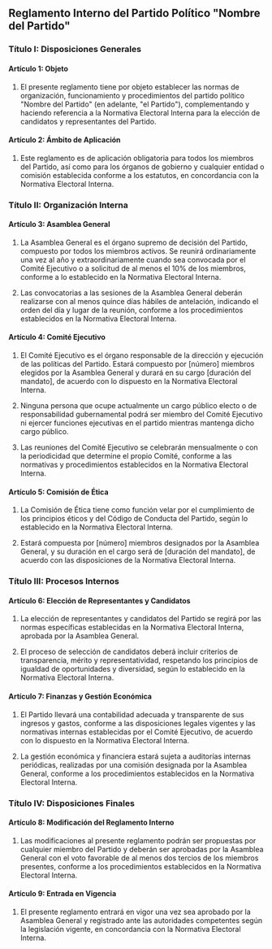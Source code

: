## Reglamento Interno del Partido Político "Nombre del Partido"

### Título I: Disposiciones Generales

#### Artículo 1: Objeto

1. El presente reglamento tiene por objeto establecer las normas de organización, funcionamiento y procedimientos del partido político "Nombre del Partido" (en adelante, "el Partido"), complementando y haciendo referencia a la Normativa Electoral Interna para la elección de candidatos y representantes del Partido.

#### Artículo 2: Ámbito de Aplicación

1. Este reglamento es de aplicación obligatoria para todos los miembros del Partido, así como para los órganos de gobierno y cualquier entidad o comisión establecida conforme a los estatutos, en concordancia con la Normativa Electoral Interna.

### Título II: Organización Interna

#### Artículo 3: Asamblea General

1. La Asamblea General es el órgano supremo de decisión del Partido, compuesto por todos los miembros activos. Se reunirá ordinariamente una vez al año y extraordinariamente cuando sea convocada por el Comité Ejecutivo o a solicitud de al menos el 10% de los miembros, conforme a lo establecido en la Normativa Electoral Interna.

2. Las convocatorias a las sesiones de la Asamblea General deberán realizarse con al menos quince días hábiles de antelación, indicando el orden del día y lugar de la reunión, conforme a los procedimientos establecidos en la Normativa Electoral Interna.

#### Artículo 4: Comité Ejecutivo

1. El Comité Ejecutivo es el órgano responsable de la dirección y ejecución de las políticas del Partido. Estará compuesto por [número] miembros elegidos por la Asamblea General y durará en su cargo [duración del mandato], de acuerdo con lo dispuesto en la Normativa Electoral Interna.

2. Ninguna persona que ocupe actualmente un cargo público electo o de responsabilidad gubernamental podrá ser miembro del Comité Ejecutivo ni ejercer funciones ejecutivas en el partido mientras mantenga dicho cargo público.

3. Las reuniones del Comité Ejecutivo se celebrarán mensualmente o con la periodicidad que determine el propio Comité, conforme a las normativas y procedimientos establecidos en la Normativa Electoral Interna.

#### Artículo 5: Comisión de Ética

1. La Comisión de Ética tiene como función velar por el cumplimiento de los principios éticos y del Código de Conducta del Partido, según lo establecido en la Normativa Electoral Interna.

2. Estará compuesta por [número] miembros designados por la Asamblea General, y su duración en el cargo será de [duración del mandato], de acuerdo con las disposiciones de la Normativa Electoral Interna.

### Título III: Procesos Internos

#### Artículo 6: Elección de Representantes y Candidatos

1. La elección de representantes y candidatos del Partido se regirá por las normas específicas establecidas en la Normativa Electoral Interna, aprobada por la Asamblea General.

2. El proceso de selección de candidatos deberá incluir criterios de transparencia, mérito y representatividad, respetando los principios de igualdad de oportunidades y diversidad, según lo establecido en la Normativa Electoral Interna.

#### Artículo 7: Finanzas y Gestión Económica

1. El Partido llevará una contabilidad adecuada y transparente de sus ingresos y gastos, conforme a las disposiciones legales vigentes y las normativas internas establecidas por el Comité Ejecutivo, de acuerdo con lo dispuesto en la Normativa Electoral Interna.

2. La gestión económica y financiera estará sujeta a auditorías internas periódicas, realizadas por una comisión designada por la Asamblea General, conforme a los procedimientos establecidos en la Normativa Electoral Interna.

### Título IV: Disposiciones Finales

#### Artículo 8: Modificación del Reglamento Interno

1. Las modificaciones al presente reglamento podrán ser propuestas por cualquier miembro del Partido y deberán ser aprobadas por la Asamblea General con el voto favorable de al menos dos tercios de los miembros presentes, conforme a los procedimientos establecidos en la Normativa Electoral Interna.

#### Artículo 9: Entrada en Vigencia

1. El presente reglamento entrará en vigor una vez sea aprobado por la Asamblea General y registrado ante las autoridades competentes según la legislación vigente, en concordancia con la Normativa Electoral Interna.
